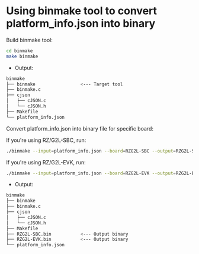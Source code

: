# Using binmake tool to convert platform_info.json into binary

Build binmake tool:

```bash
cd binmake
make binmake
```

- Output:

```bash
binmake
├── binmake                 <--- Target tool 
├── binmake.c
├── cjson
│   ├── cJSON.c
│   └── cJSON.h
├── Makefile
└── platform_info.json
```

Convert platform_info.json into binary file for specific board:

If you're using RZ/G2L-SBC, run:

```bash
./binmake --input=platform_info.json --board=RZG2L-SBC --output=RZG2L-SBC.bin
```

If you're using RZ/G2L-EVK, run:

```bash
./binmake --input=platform_info.json --board=RZG2L-EVK --output=RZG2L-EVK.bin
```

- Output:

```bash
binmake
├── binmake
├── binmake.c
├── cjson
│   ├── cJSON.c
│   └── cJSON.h
├── Makefile
├── RZG2L-SBC.bin           <--- Output binary 
├── RZG2L-EVK.bin           <--- Output binary 
└── platform_info.json
```
